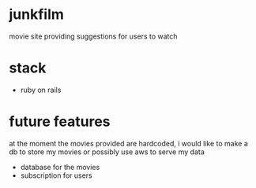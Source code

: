 # junkfilm

movie site providing suggestions for users to watch

# stack
- ruby on rails

# future features
at the moment the movies provided are hardcoded, i would like to make a db to store my movies or possibly use aws to serve my data

- database for the movies
- subscription for users
